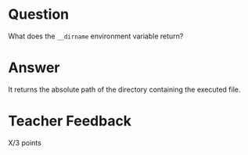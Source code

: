 # Question

What does the `__dirname` environment variable return?

# Answer

It returns the absolute path of the directory containing the executed file.

# Teacher Feedback

X/3 points
